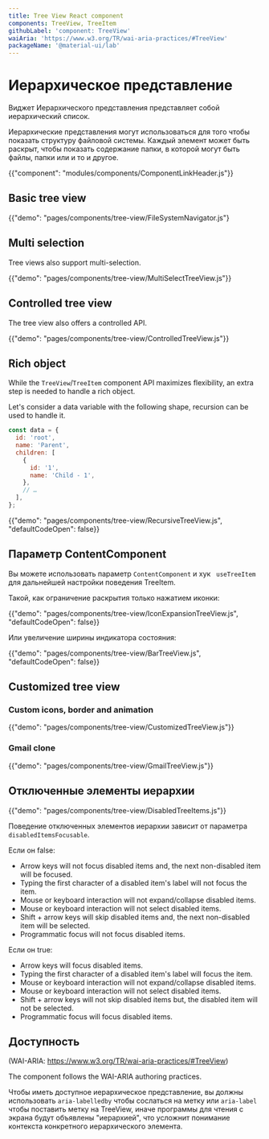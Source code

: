 ```yaml
---
title: Tree View React component
components: TreeView, TreeItem
githubLabel: 'component: TreeView'
waiAria: 'https://www.w3.org/TR/wai-aria-practices/#TreeView'
packageName: '@material-ui/lab'
---
```


# Иерархическое представление

<p class="description">Виджет Иерархического представления представляет собой иерархический список.</p>

Иерархические представления могут использоваться для того чтобы показать структуру файловой системы. Каждый элемент может быть раскрыт, чтобы показать содержание папки, в которой могут быть файлы, папки или и то и другое.

{{"component": "modules/components/ComponentLinkHeader.js"}}

## Basic tree view

{{"demo": "pages/components/tree-view/FileSystemNavigator.js"}

## Multi selection

Tree views also support multi-selection.

{{"demo": "pages/components/tree-view/MultiSelectTreeView.js"}}

## Controlled tree view

The tree view also offers a controlled API.

{{"demo": "pages/components/tree-view/ControlledTreeView.js"}}

## Rich object

While the `TreeView`/`TreeItem` component API maximizes flexibility, an extra step is needed to handle a rich object.

Let's consider a data variable with the following shape, recursion can be used to handle it.

```js
const data = {
  id: 'root',
  name: 'Parent',
  children: [
    {
      id: '1',
      name: 'Child - 1',
    },
    // …
  ],
};
```

{{"demo": "pages/components/tree-view/RecursiveTreeView.js", "defaultCodeOpen": false}}

## Параметр ContentComponent

Вы можете использовать параметр `ContentComponent`  и хук ` useTreeItem` для дальнейшей настройки поведения TreeItem.

Такой, как ограничение раскрытия только нажатием иконки:

{{"demo": "pages/components/tree-view/IconExpansionTreeView.js", "defaultCodeOpen": false}}

Или увеличение ширины индикатора состояния:

{{"demo": "pages/components/tree-view/BarTreeView.js", "defaultCodeOpen": false}}

## Customized tree view

### Custom icons, border and animation

{{"demo": "pages/components/tree-view/CustomizedTreeView.js"}}

### Gmail clone

{{"demo": "pages/components/tree-view/GmailTreeView.js"}}

## Отключенные элементы иерархии

{{"demo": "pages/components/tree-view/DisabledTreeItems.js"}}

Поведение отключенных элементов иерархии зависит от параметра `disabledItemsFocusable`.

Если он false:

- Arrow keys will not focus disabled items and, the next non-disabled item will be focused.
- Typing the first character of a disabled item's label will not focus the item.
- Mouse or keyboard interaction will not expand/collapse disabled items.
- Mouse or keyboard interaction will not select disabled items.
- Shift + arrow keys will skip disabled items and, the next non-disabled item will be selected.
- Programmatic focus will not focus disabled items.

Если он true:

- Arrow keys will focus disabled items.
- Typing the first character of a disabled item's label will focus the item.
- Mouse or keyboard interaction will not expand/collapse disabled items.
- Mouse or keyboard interaction will not select disabled items.
- Shift + arrow keys will not skip disabled items but, the disabled item will not be selected.
- Programmatic focus will focus disabled items.

## Доступность

(WAI-ARIA: https://www.w3.org/TR/wai-aria-practices/#TreeView)

The component follows the WAI-ARIA authoring practices.

Чтобы иметь доступное иерархическое представление, вы должны использовать `aria-labelledby` чтобы сослаться на метку или `aria-label` чтобы поставить метку на TreeView, иначе программы для чтения с экрана будут объявлены "иерархией", что усложнит понимание контекста конкретного иерархического элемента.
